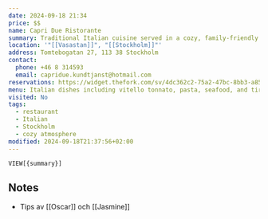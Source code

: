 ```yaml
---
date: 2024-09-18 21:34
price: $$
name: Capri Due Ristorante
summary: Traditional Italian cuisine served in a cozy, family-friendly atmosphere, featuring fresh pasta, seafood, and an extensive wine list.
location: '"[[Vasastan]]", "[[Stockholm]]"'
address: Tomtebogatan 27, 113 38 Stockholm
contact:
  phone: +46 8 314593
  email: capridue.kundtjanst@hotmail.com
reservations: https://widget.thefork.com/sv/4dc362c2-75a2-47bc-8bb3-a854308e005e
menu: Italian dishes including vitello tonnato, pasta, seafood, and tiramisù.
visited: No
tags:
  - restaurant
  - Italian
  - Stockholm
  - cozy atmosphere
modified: 2024-09-18T21:37:56+02:00
---
```


`VIEW[{summary}]`

## Notes
- Tips av [[Oscar]] och [[Jasmine]]